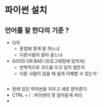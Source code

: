 # 파이썬 설치 

## 언어를 잘 한다의 기준 ? 
- O/X
  - 문법에 맞게 말 하느냐
  - 다른사람이 알아 듣느냐
- GOOD OR BAD (프로그래밍에 있어서)
  - 반복적으로 코드를 쓰고 있지 않은지 
  - 다른 사람이 읽을 때 쉽게 이해할 수 있는지 '

## 
- 원래 있던 파이썬을 지우고 새로 받아준다. 
- CTRL + / : 파이썬이 못 알아듣게 처리
- 